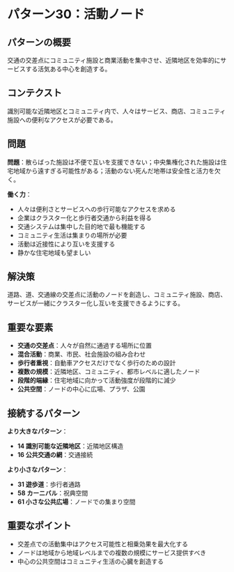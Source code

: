 # パターン30：活動ノード

## パターンの概要
交通の交差点にコミュニティ施設と商業活動を集中させ、近隣地区を効率的にサービスする活気ある中心を創造する。

## コンテクスト
識別可能な近隣地区とコミュニティ内で、人々はサービス、商店、コミュニティ施設への便利なアクセスが必要である。

## 問題
**問題**：散らばった施設は不便で互いを支援できない；中央集権化された施設は住宅地域から遠すぎる可能性がある；活動のない死んだ地帯は安全性と活力を欠く。

**働く力**：
- 人々は便利さとサービスへの歩行可能なアクセスを求める
- 企業はクラスター化と歩行者交通から利益を得る
- 交通システムは集中した目的地で最も機能する
- コミュニティ生活は集まりの場所が必要
- 活動は近接性により互いを支援する
- 静かな住宅地域も望ましい

## 解決策
道路、道、交通線の交差点に活動のノードを創造し、コミュニティ施設、商店、サービスが一緒にクラスター化し互いを支援できるようにする。

## 重要な要素
- **交通の交差点**：人々が自然に通過する場所に位置
- **混合活動**：商業、市民、社会施設の組み合わせ
- **歩行者重視**：自動車アクセスだけでなく歩行のための設計
- **複数の規模**：近隣地区、コミュニティ、都市レベルに適したノード
- **段階的端縁**：住宅地域に向かって活動強度が段階的に減少
- **公共空間**：ノードの中心に広場、プラザ、公園

## 接続するパターン
**より大きなパターン**：
- **14 識別可能な近隣地区**：近隣地区構造
- **16 公共交通の網**：交通接続

**より小さなパターン**：
- **31 遊歩道**：歩行者通路
- **58 カーニバル**：祝典空間
- **61 小さな公共広場**：ノードでの集まり空間

## 重要なポイント
- 交差点での活動集中はアクセス可能性と相乗効果を最大化する
- ノードは地域から地域レベルまでの複数の規模にサービス提供すべき
- 中心の公共空間はコミュニティ生活の心臓を創造する